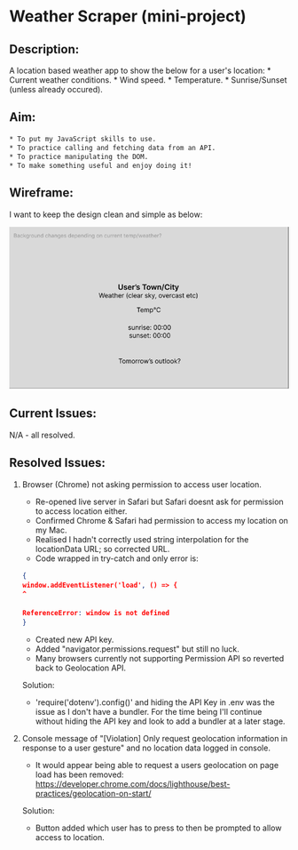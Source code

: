  # Weather Scraper (mini-project)

## Description:

A location based weather app to show the below for a user's location:
    * Current weather conditions.
    * Wind speed.
    * Temperature.
    * Sunrise/Sunset (unless already occured).

## Aim:

    * To put my JavaScript skills to use.
    * To practice calling and fetching data from an API.
    * To practice manipulating the DOM.
    * To make something useful and enjoy doing it!

## Wireframe:

I want to keep the design clean and simple as below:

![wireframe](/Wireframe.png)

## Current Issues:

N/A - all resolved.

## Resolved Issues:

1. Browser (Chrome) not asking permission to access user location. 
    * Re-opened live server in Safari but Safari doesnt ask for permission to access location either.
    * Confirmed Chrome & Safari had permission to access my location on my Mac.
    * Realised I hadn't correctly used string interpolation for the locationData URL; so corrected URL.
    * Code wrapped in try-catch and only error is:

    ```json
    {
    window.addEventListener('load', () => {
    ^

    ReferenceError: window is not defined
    }
    ```

    * Created new API key.
    * Added "navigator.permissions.request" but still no luck.
    * Many browsers currently not supporting Permission API so reverted back to Geolocation API.

    Solution:
    * 'require('dotenv').config()' and hiding the API Key in .env was the issue as I don't have a bundler. For the time being I'll continue without hiding the API key and look to add a bundler at a later stage.

2. Console message of "[Violation] Only request geolocation information in response to a user gesture" and no location data logged in console.
    * It would appear being able to request a users geolocation on page load has been removed: https://developer.chrome.com/docs/lighthouse/best-practices/geolocation-on-start/

    Solution:
    * Button added which user has to press to then be prompted to allow access to location.







